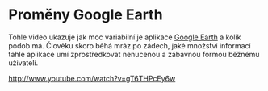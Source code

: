 <!--
title : Proměny Google Earth
author : Roman Ožana <ozana@omdesign.cz>
date : 18.1.2008 09:39:07
tags : google, video
-->

# Proměny Google Earth

Tohle video ukazuje jak moc variabilní je aplikace [Google Earth][1] a kolik podob má. Člověku skoro běhá mráz po zádech, jaké množství informací tahle aplikace umí zprostředkovat nenucenou a zábavnou formou běžnému uživateli.

http://www.youtube.com/watch?v=gT6THPcEy6w

 [1]: http://earth.google.com/ "Stahujte Google Earth"